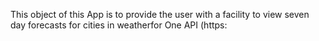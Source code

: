 This object of this App is to provide the user with a facility to view seven day forecasts for cities in weatherfor One API (https:
